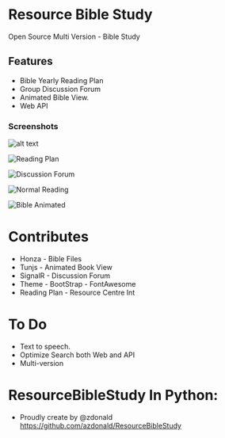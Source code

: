 # Resource Bible Study
Open Source Multi Version - Bible Study

## Features
* Bible Yearly Reading Plan
* Group Discussion Forum
* Animated Bible View.
* Web API

### Screenshots


![alt text](screenshots/BibleStudy%20Home%20Page.PNG "Home Page")

![Reading Plan](screenshots/Bible%20Reading%20Plan.PNG)

![Discussion Forum](screenshots/Bible%20Study%20Discussion%20Forum.PNG)

![Normal Reading](screenshots/BibleStudy%20Reading%20without%20Flip.PNG)

![Bible Animated](screenshots/Bible%20Study%20Animated.PNG)
 




# Contributes
* Honza -  Bible Files
* Tunjs - Animated Book View
* SignalR - Discussion Forum
* Theme - BootStrap - FontAwesome
* Reading Plan - Resource Centre Int

# To Do
* Text to speech.
* Optimize Search both Web and API
* Multi-version

# ResourceBibleStudy In Python:
* Proudly create by @zdonald 
https://github.com/azdonald/ResourceBibleStudy
